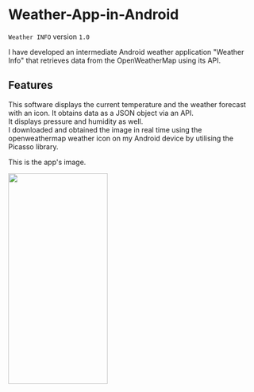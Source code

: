 # Weather-App-in-Android
`Weather INFO`
version `1.0`   

I have developed an intermediate Android weather application "Weather Info" that retrieves data from the OpenWeatherMap using its API.      

## Features   

This software displays the current temperature and the weather forecast with an icon. It obtains data as a JSON object via an API.  
It displays pressure and humidity as well.  
I downloaded and obtained the image in real time using the openweathermap weather icon on my Android device by utilising the Picasso library.   

This is the app's image.     

<img src="https://github.com/Saalim398/TodoApp-in-Android/assets/137300854/a943aafb-498f-431c-893e-00dd5d9c6b5e" width="200px" height="425px">


